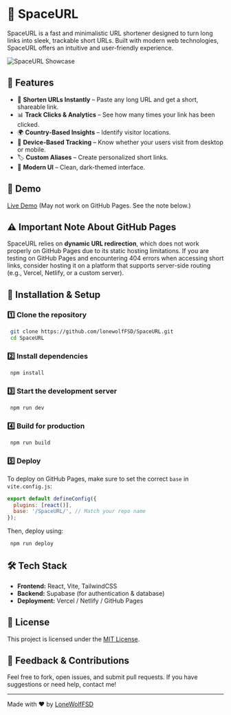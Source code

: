 # 🚀 SpaceURL

SpaceURL is a fast and minimalistic URL shortener designed to turn long links into sleek, trackable short URLs. Built with modern web technologies, SpaceURL offers an intuitive and user-friendly experience.

![SpaceURL Showcase]()

## 🌟 Features

- 🔗 **Shorten URLs Instantly** – Paste any long URL and get a short, shareable link.
- 📊 **Track Clicks & Analytics** – See how many times your link has been clicked.
- 🌍 **Country-Based Insights** – Identify visitor locations.
- 📱 **Device-Based Tracking** – Know whether your users visit from desktop or mobile.
- 🏷️ **Custom Aliases** – Create personalized short links.
- 🎨 **Modern UI** – Clean, dark-themed interface.



## 🚀 Demo
[Live Demo](https://github.lonewolfFSD.com/SpaceURL) (May not work on GitHub Pages. See the note below.)



## ⚠️ Important Note About GitHub Pages
SpaceURL relies on **dynamic URL redirection**, which does not work properly on GitHub Pages due to its static hosting limitations. If you are testing on GitHub Pages and encountering 404 errors when accessing short links, consider hosting it on a platform that supports server-side routing (e.g., Vercel, Netlify, or a custom server).

## 🔧 Installation & Setup

### 1️⃣ Clone the repository
```sh
 git clone https://github.com/lonewolfFSD/SpaceURL.git
 cd SpaceURL
```

### 2️⃣ Install dependencies
```sh
 npm install
```

### 3️⃣ Start the development server
```sh
 npm run dev
```

### 4️⃣ Build for production
```sh
 npm run build
```

### 5️⃣ Deploy
To deploy on GitHub Pages, make sure to set the correct `base` in `vite.config.js`:
```js
export default defineConfig({
  plugins: [react()],
  base: '/SpaceURL/', // Match your repo name
});
```
Then, deploy using:
```sh
 npm run deploy
```

## 🛠️ Tech Stack
- **Frontend:** React, Vite, TailwindCSS
- **Backend:** Supabase (for authentication & database)
- **Deployment:** Vercel / Netlify / GitHub Pages

## 📜 License
This project is licensed under the [MIT License](LICENSE).

## 💬 Feedback & Contributions
Feel free to fork, open issues, and submit pull requests. If you have suggestions or need help, contact me!

---

Made with ❤️ by [LoneWolfFSD](https://github.com/lonewolfFSD)


